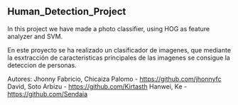 ## Human_Detection_Project

In this project we have made a photo classifier, using HOG as feature analyzer and SVM.

En este proyecto se ha realizado un clasificador de imagenes, que mediante la esxtracción de caracteristicas principales de las imagenes se consigue la deteccion de personas.


Autores:
Jhonny Fabricio, Chicaiza Palomo - https://github.com/jhonnyfc
David, Soto Arbizu - https://github.com/Kirtasth
Hanwei, Ke - https://github.com/Sendaia
